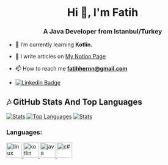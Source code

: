 <h1 align="center">Hi 👋, I'm Fatih</h1>
<h3 align="center">A Java Developer from Istanbul/Turkey</h3>


- 🌱 I’m currently learning **Kotlin.**

- 📝 I write articles on [My Notion Page](https://fatihhernn.notion.site/c941642c19064e30abb5239019c0eafc?v=4a98ab09b3e6400f98f3b823c568860c) 

- 📫 How to reach me **fatihhernn@gmail.com**  
-  [![Linkedin Badge](https://img.shields.io/badge/FatihEren-follow%20on%20linkedin-blue?style=for-the-badge&logo=linkedin)](https://www.linkedin.com/in/fatihhernn/)

## :notes: GitHub Stats And Top Languages

[![Stats](https://github-readme-stats.vercel.app/api?username=fatihhernn&show_icons=true&count_private=true&layout=compact&theme=dark)](#)       [![Top Languages](https://github-readme-stats.vercel.app/api/top-langs/?username=fatihhernn&layout=compact&langs_count=8&theme=dark)](#)
[![Stats](http://github-readme-streak-stats.herokuapp.com?user=fatihhernn&theme=highcontrast&fire=CA0000)](#)


  
  <h3 align="left">Languages:</h3>
<p align="left">
  <a href="https://developer.android.com/" target="_blank"> 
    <img src="https://www.svgrepo.com/show/303175/android-logo.svg" 
         alt="linux" width="40" height="40"
    /> 
  </a>
  
  <a href="https://kotlinlang.org/" target="_blank">
    <img
      src="https://www.logo.wine/a/logo/Kotlin_(programming_language)/Kotlin_(programming_language)-Logo.wine.svg"
      alt="kotlin"
      width="40"
      height="40"
    /> </a
  >
  <a href="https://www.java.com/tr/" target="_blank">
    <img
      src="https://www.vectorlogo.zone/logos/java/java-icon.svg"
      alt="java"
      width="40"
      height="40"
    /> </a
  >
  <a href="https://tr.wikipedia.org/wiki/C_Sharp" target="_blank">
    <img
      src="https://miro.medium.com/max/3954/1*w0u2TZpEp3WfKMrlL5jTSw.png"
      alt="c#"
      width="40"
      height="40"
    /> </a
  >
  
  

</p>
